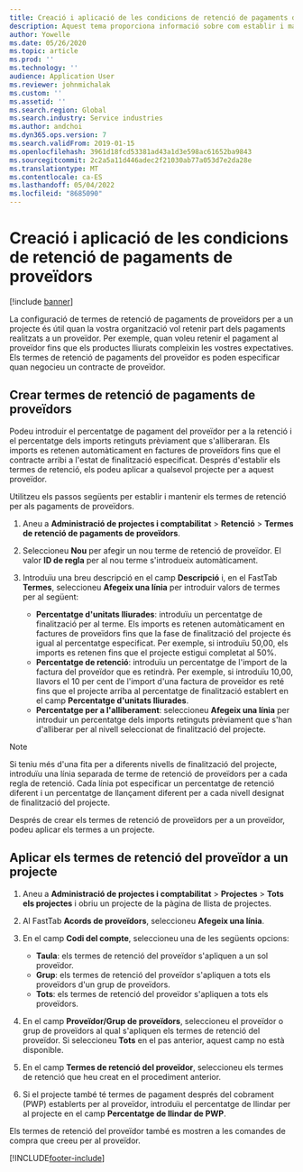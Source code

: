 ```yaml
---
title: Creació i aplicació de les condicions de retenció de pagaments de proveïdors
description: Aquest tema proporciona informació sobre com establir i mantenir els termes de retenció de pagaments de proveïdors.
author: Yowelle
ms.date: 05/26/2020
ms.topic: article
ms.prod: ''
ms.technology: ''
audience: Application User
ms.reviewer: johnmichalak
ms.custom: ''
ms.assetid: ''
ms.search.region: Global
ms.search.industry: Service industries
ms.author: andchoi
ms.dyn365.ops.version: 7
ms.search.validFrom: 2019-01-15
ms.openlocfilehash: 3961d18fcd53381ad43a1d3e598ac61652ba9843
ms.sourcegitcommit: 2c2a5a11d446adec2f21030ab77a053d7e2da28e
ms.translationtype: MT
ms.contentlocale: ca-ES
ms.lasthandoff: 05/04/2022
ms.locfileid: "8685090"
---
```

# <a name="create-and-apply-vendor-payment-retention-terms"></a>Creació i aplicació de les condicions de retenció de pagaments de proveïdors

[!include [banner](../includes/banner.md)] 

La configuració de termes de retenció de pagaments de proveïdors per a un projecte és útil quan la vostra organització vol retenir part dels pagaments realitzats a un proveïdor. Per exemple, quan voleu retenir el pagament al proveïdor fins que els productes lliurats compleixin les vostres expectatives. Els termes de retenció de pagaments del proveïdor es poden especificar quan negocieu un contracte de proveïdor.

## <a name="create-vendor-payment-retention-terms"></a>Crear termes de retenció de pagaments de proveïdors

Podeu introduir el percentatge de pagament del proveïdor per a la retenció i el percentatge dels imports retinguts prèviament que s'alliberaran. Els imports es retenen automàticament en factures de proveïdors fins que el contracte arribi a l'estat de finalització especificat. Després d'establir els termes de retenció, els podeu aplicar a qualsevol projecte per a aquest proveïdor.

Utilitzeu els passos següents per establir i mantenir els termes de retenció per als pagaments de proveïdors. 

1. Aneu a **Administració de projectes i comptabilitat** > **Retenció** > **Termes de retenció de pagaments de proveïdors**.
2. Seleccioneu **Nou** per afegir un nou terme de retenció de proveïdor. El valor **ID de regla** per al nou terme s'introdueix automàticament. 
3. Introduïu una breu descripció en el camp **Descripció** i, en el FastTab **Termes**, seleccioneu **Afegeix una línia** per introduir valors de termes per al següent:

   - **Percentatge d'unitats lliurades**: introduïu un percentatge de finalització per al terme. Els imports es retenen automàticament en factures de proveïdors fins que la fase de finalització del projecte és igual al percentatge especificat. Per exemple, si introduïu 50,00, els imports es retenen fins que el projecte estigui completat al 50%.
   - **Percentatge de retenció**: introduïu un percentatge de l'import de la factura del proveïdor que es retindrà. Per exemple, si introduïu 10,00, llavors el 10 per cent de l'import d'una factura de proveïdor es reté fins que el projecte arriba al percentatge de finalització establert en el camp **Percentatge d'unitats lliurades**.
   - **Percentatge per a l'alliberament**: seleccioneu **Afegeix una línia** per introduir un percentatge dels imports retinguts prèviament que s'han d'alliberar per al nivell seleccionat de finalització del projecte.

> [!NOTE]
> Si teniu més d'una fita per a diferents nivells de finalització del projecte, introduïu una línia separada de terme de retenció de proveïdors per a cada regla de retenció. Cada línia pot especificar un percentatge de retenció diferent i un percentatge de llançament diferent per a cada nivell designat de finalització del projecte.

Després de crear els termes de retenció de proveïdors per a un proveïdor, podeu aplicar els termes a un projecte.

## <a name="apply-vendor-retention-terms-to-a-project"></a>Aplicar els termes de retenció del proveïdor a un projecte

1. Aneu a **Administració de projectes i comptabilitat** > **Projectes** > **Tots els projectes** i obriu un projecte de la pàgina de llista de projectes.
2. Al FastTab **Acords de proveïdors**, seleccioneu **Afegeix una línia**.
3. En el camp **Codi del compte**, seleccioneu una de les següents opcions: 

   - **Taula**: els termes de retenció del proveïdor s'apliquen a un sol proveïdor.
   - **Grup**: els termes de retenció del proveïdor s'apliquen a tots els proveïdors d'un grup de proveïdors.
   - **Tots**: els termes de retenció del proveïdor s'apliquen a tots els proveïdors.

4. En el camp **Proveïdor/Grup de proveïdors**, seleccioneu el proveïdor o grup de proveïdors al qual s'apliquen els termes de retenció del proveïdor. Si seleccioneu **Tots** en el pas anterior, aquest camp no està disponible.
5. En el camp **Termes de retenció del proveïdor**, seleccioneu els termes de retenció que heu creat en el procediment anterior.
6. Si el projecte també té termes de pagament després del cobrament (PWP) establerts per al proveïdor, introduïu el percentatge de llindar per al projecte en el camp **Percentatge de llindar de PWP**.

Els termes de retenció del proveïdor també es mostren a les comandes de compra que creeu per al proveïdor.


[!INCLUDE[footer-include](../includes/footer-banner.md)]